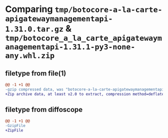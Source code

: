 # Comparing `tmp/botocore-a-la-carte-apigatewaymanagementapi-1.31.0.tar.gz` & `tmp/botocore_a_la_carte_apigatewaymanagementapi-1.31.1-py3-none-any.whl.zip`

## filetype from file(1)

```diff
@@ -1 +1 @@
-gzip compressed data, was "botocore-a-la-carte-apigatewaymanagementapi-1.31.0.tar", last modified: Fri Jul  7 01:43:38 2023, max compression
+Zip archive data, at least v2.0 to extract, compression method=deflate
```

## filetype from diffoscope

```diff
@@ -1 +1 @@
-GzipFile
+ZipFile
```

